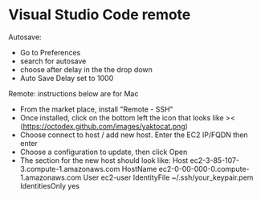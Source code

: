 Visual Studio Code remote
===========================
Autosave:
- Go to Preferences
- search for autosave
- choose after delay in the the drop down
- Auto Save Delay set to 1000

Remote: instructions below are for Mac
- From the market place, install "Remote - SSH"
- Once installed, click on the bottom left the icon that looks like >< (https://octodex.github.com/images/yaktocat.png)
- Choose connect to host / add new host. Enter the EC2 IP/FQDN then enter
- Choose a configuration to update, then click Open
- The section for the new host should look like:
    Host ec2-3-85-107-3.compute-1.amazonaws.com
         HostName ec2-0-00-000-0.compute-1.amazonaws.com
         User ec2-user
         IdentityFile ~/.ssh/your_keypair.pem
         IdentitiesOnly yes
